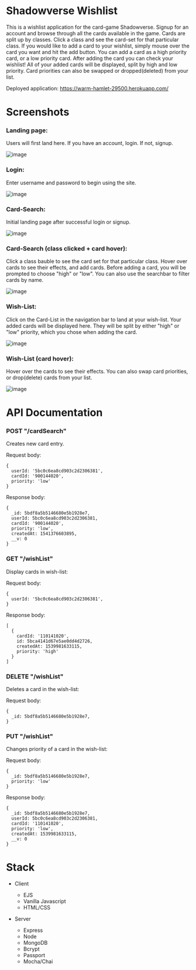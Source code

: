 # Shadowverse Wishlist

This is a wishlist application for the card-game Shadowverse. Signup for an account and browse through all the cards
available in the game. Cards are split up by classes. Click a class and see the card-set for that particular class. 
If you would like to add a card to your wishlist, simply mouse over the card you want and hit the add button. You 
can add a card as a high priority card, or a low priority card. After adding the card you can check your wishlist!
All of your added cards will be displayed, split by high and low priority. Card priorities can also be swapped or 
dropped(deleted) from your list. 

Deployed application: https://warm-hamlet-29500.herokuapp.com/

# Screenshots

### Landing page:

Users will first land here. If you have an account, login. If not, signup.

![image](https://user-images.githubusercontent.com/33299951/47969737-04011800-e031-11e8-8783-0d0ed1ec8d9d.png)

### Login: 

Enter username and password to begin using the site.

![image](https://user-images.githubusercontent.com/33299951/47969754-3d398800-e031-11e8-8d55-4abf6abdf2ac.png)

### Card-Search:

Initial landing page after successful login or signup.

![image](https://user-images.githubusercontent.com/33299951/47969770-56dacf80-e031-11e8-958d-0464df6c34a5.png)

### Card-Search (class clicked + card hover): 

Click a class bauble to see the card set for that particular class. Hover over cards to see their effects,
and add cards. Before adding a card, you will be prompted to choose "high" or "low". You can also use the 
searchbar to filter cards by name.

![image](https://user-images.githubusercontent.com/33299951/47969781-6fe38080-e031-11e8-8adb-6a11bc7fe6a8.png)

### Wish-List:

Click on the Card-List in the navigation bar to land at your wish-list. Your added cards will be displayed 
here. They will be split by either "high" or "low" priority, which you chose when adding the card.

![image](https://user-images.githubusercontent.com/33299951/47969793-88539b00-e031-11e8-97da-50a2a31df103.png)

### Wish-List (card hover):

Hover over the cards to see their effects. You can also swap card priorities, or drop(delete) cards from your
list. 

![image](https://user-images.githubusercontent.com/33299951/47969807-b76a0c80-e031-11e8-91bc-81cf606d0bf0.png)

# API Documentation

### POST "/cardSearch"

Creates new card entry.

Request body:
```
{
  userId: '5bc0c6ea8cd903c2d2306381',
  cardId: '900144020',
  priority: 'low' 
}
```
Response body:
```
{ 
  _id: 5bdf8a5b5146680e5b1928e7,
  userId: 5bc0c6ea8cd903c2d2306381,
  cardId: '900144020',
  priority: 'low',
  createdAt: 1541376603895,
  __v: 0 
}
```
### GET "/wishList"

Display cards in wish-list:

Request body:
```
{
  userId: '5bc0c6ea8cd903c2d2306381',
}
```
Response body:
```
[ 
  { 
    cardId: '110141020',
    id: 5bca4141d67e5ae0dd4d2726,
    createdAt: 1539981633115,
    priority: 'high'
  }
]
```
### DELETE "/wishList"

Deletes a card in the wish-list:

Request body:
```
{
  _id: 5bdf8a5b5146680e5b1928e7,
}
```
### PUT "/wishList"

Changes priority of a card in the wish-list:

Request body:
```
{
  _id: 5bdf8a5b5146680e5b1928e7,
  priority: 'low' 
}
```
Response body:
```
{ 
  _id: 5bdf8a5b5146680e5b1928e7,
  userId: 5bc0c6ea8cd903c2d2306381,
  cardId: '110141020',
  priority: 'low',
  createdAt: 1539981633115,
  __v: 0 
}
```

# Stack

- Client
  * EJS
  * Vanilla Javascript
  * HTML/CSS

- Server
  * Express
  * Node
  * MongoDB
  * Bcrypt
  * Passport
  * Mocha/Chai
  
